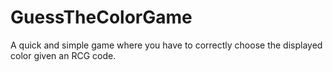 # GuessTheColorGame
A quick and simple game where you have to correctly choose the displayed color given an RCG code.
